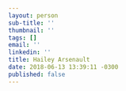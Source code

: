 ```yaml
---
layout: person
sub-title: ''
thumbnail: ''
tags: []
email: ''
linkedin: ''
title: Hailey Arsenault
date: 2018-06-13 13:39:11 -0300
published: false
---
```

